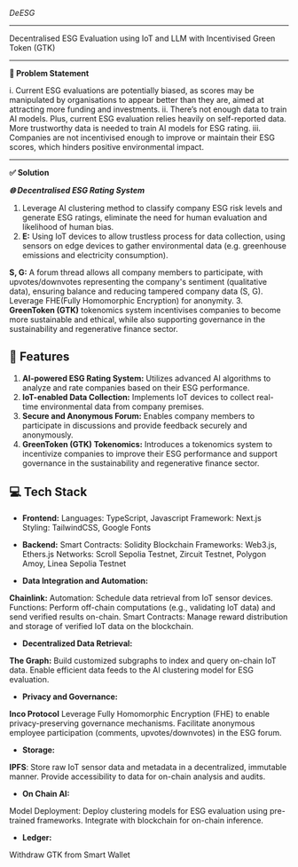 *DeESG*

---

Decentralised ESG Evaluation using IoT and LLM with Incentivised Green Token (GTK)

---

**📌 Problem Statement**

i. Current ESG evaluations are potentially biased, as scores may be manipulated by organisations to appear better than they are, aimed at attracting more funding and investments.
ii. There’s not enough data to train AI models. Plus, current ESG evaluation relies heavily on self-reported data. More trustworthy data is needed to train AI models for ESG rating.
iii. Companies are not incentivised enough to improve or maintain their ESG scores, which hinders positive environmental impact.

---

**✅ Solution**

**_🌐 Decentralised ESG Rating System_**

1. Leverage AI clustering method to classify company ESG risk levels and generate ESG ratings, eliminate the need for human evaluation and likelihood of human bias.
2. **E:** Using IoT devices to allow trustless process for data collection, using sensors on edge devices to gather environmental data (e.g. greenhouse emissions and electricity consumption).

**S, G:** A forum thread allows all company members to participate, with upvotes/downvotes representing the company's sentiment (qualitative data), ensuring balance and reducing tampered company data (S, G). Leverage FHE(Fully Homomorphic Encryption) for anonymity. 3. **GreenToken (GTK)** tokenomics system incentivises companies to become more sustainable and ethical, while also supporting governance in the sustainability and regenerative finance sector.

## 🚀 Features

1. **AI-powered ESG Rating System:** Utilizes advanced AI algorithms to analyze and rate companies based on their ESG performance.
2. **IoT-enabled Data Collection:** Implements IoT devices to collect real-time environmental data from company premises.
3. **Secure and Anonymous Forum:** Enables company members to participate in discussions and provide feedback securely and anonymously.
4. **GreenToken (GTK) Tokenomics:** Introduces a tokenomics system to incentivize companies to improve their ESG performance and support governance in the sustainability and regenerative finance sector.

## 💻 Tech Stack

- **Frontend:**
  Languages: TypeScript, Javascript
  Framework: Next.js
  Styling: TailwindCSS, Google Fonts

- **Backend:**
  Smart Contracts: Solidity
  Blockchain Frameworks: Web3.js, Ethers.js
  Networks: Scroll Sepolia Testnet, Zircuit Testnet, Polygon Amoy, Linea Sepolia Testnet

- **Data Integration and Automation:**

**Chainlink:**
Automation: Schedule data retrieval from IoT sensor devices.
Functions: Perform off-chain computations (e.g., validating IoT data) and send verified results on-chain.
Smart Contracts: Manage reward distribution and storage of verified IoT data on the blockchain.

- **Decentralized Data Retrieval:**

**The Graph:**
Build customized subgraphs to index and query on-chain IoT data.
Enable efficient data feeds to the AI clustering model for ESG evaluation.

- **Privacy and Governance:**

**Inco Protocol**
Leverage Fully Homomorphic Encryption (FHE) to enable privacy-preserving governance mechanisms.
Facilitate anonymous employee participation (comments, upvotes/downvotes) in the ESG forum.

- **Storage:**

**IPFS**: Store raw IoT sensor data and metadata in a decentralized, immutable manner.
Provide accessibility to data for on-chain analysis and audits.

- **On Chain AI:**

Model Deployment:
Deploy clustering models for ESG evaluation using pre-trained frameworks.
Integrate with blockchain for on-chain inference.

- **Ledger:**

Withdraw GTK from Smart Wallet
